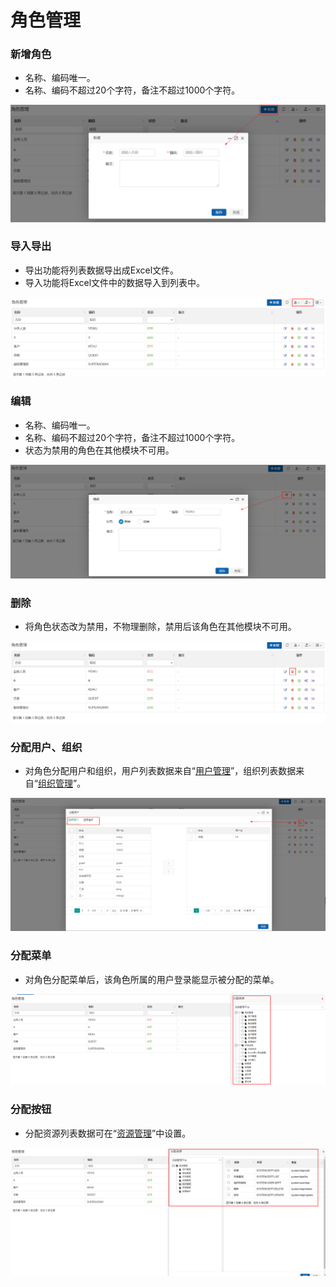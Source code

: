 # 角色管理

### 新增角色

* 名称、编码唯一。
* 名称、编码不超过20个字符，备注不超过1000个字符。

![](/assets/3.3.1.png)

### 导入导出

* 导出功能将列表数据导出成Excel文件。
* 导入功能将Excel文件中的数据导入到列表中。

![](/assets/3.3.2.png)

### 编辑

* 名称、编码唯一。
* 名称、编码不超过20个字符，备注不超过1000个字符。
* 状态为禁用的角色在其他模块不可用。

![](/assets/3.3.4.png)

### 删除

* 将角色状态改为禁用，不物理删除，禁用后该角色在其他模块不可用。

![](/assets/3.3.5.png)

### 分配用户、组织

* 对角色分配用户和组织，用户列表数据来自“[用户管理](/san-3001-xi-tong-guan-li/1yong-hu-guan-li.md)”，组织列表数据来自“[组织管理](/san-3001-xi-tong-guan-li/6zu-zhi-guan-li.md)”。

![](/assets/3.3.6.png)

### 分配菜单

* 对角色分配菜单后，该角色所属的用户登录能显示被分配的菜单。

![](/assets/3.3.7.png)

### 分配按钮

* 分配资源列表数据可在“[资源管理](/san-3001-xi-tong-guan-li/7zi-yuan-guan-li.md)”中设置。

![](/assets/3.3.8.png)

